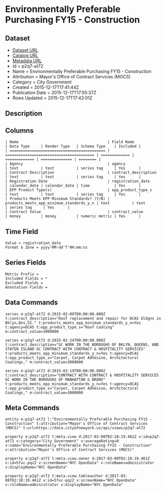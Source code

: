 # Environmentally Preferable Purchasing FY15 - Construction

## Dataset

* [Dataset URL](https://data.cityofnewyork.us/api/views/p2q7-at72/rows.json?max_rows=100)
* [Catalog URL](https://catalog.data.gov/dataset/environmentally-preferable-purchasing-fy15-construction)
* [Metadata URL](https://data.cityofnewyork.us/api/views/p2q7-at72)
* Id = p2q7-at72
* Name = Environmentally Preferable Purchasing FY15 - Construction
* Attribution = Mayor's Office of Contract Services (MOCS)
* Category = City Government
* Created = 2015-12-17T17:41:44Z
* Publication Date = 2015-12-17T17:55:37Z
* Rows Updated = 2015-12-17T17:42:01Z

## Description



## Columns

```ls
| Name                                        | Field Name                               | Data Type     | Render Type   | Schema Type    | Included | 
| =========================================== | ======================================== | ============= | ============= | ============== | ======== | 
| Agency                                      | agency                                   | text          | text          | series tag     | Yes      | 
| Contract Description                        | contract_description                     | text          | text          | series tag     | Yes      | 
| Registration Date                           | registration_date                        | calendar_date | calendar_date | time           | Yes      | 
| EPP Product Type(s)                         | epp_product_type_s                       | text          | text          | series tag     | Yes      | 
| Products Meets EPP Minimum Standards? (Y/N) | products_meets_epp_minimum_standards_y_n | text          | text          | series tag     | Yes      | 
| Contract Value                              | contract_value                           | money         | money         | numeric metric | Yes      | 
```

## Time Field

```ls
Value = registration_date
Format & Zone = yyyy-MM-dd'T'HH:mm:ss
```

## Series Fields

```ls
Metric Prefix = 
Included Fields = *
Excluded Fields = 
Annotation Fields = 
```

## Data Commands

```ls
series e:p2q7-at72 d:2015-02-09T00:00:00.000Z t:contract_description="Roof replacement and repair for DCAS bldgns in Bklyn,Qns,SI." t:products_meets_epp_minimum_standards_y_n=Yes t:agency=DCAS t:epp_product_type_s="Roof Coating" m:contract_value=1000000

series e:p2q7-at72 d:2015-02-24T00:00:00.000Z t:contract_description="GC WORK IN THE BOROUGHS OF BKLYN, QUEENS, AND STATEN ISLAND GC CONTRACT WITH CONTRACT & HOSPITALITY SERVICES" t:products_meets_epp_minimum_standards_y_n=Yes t:agency=DCAS t:epp_product_type_s="Carpet, Carpet Adhesive, Architectural Coatings," m:contract_value=3000000

series e:p2q7-at72 d:2015-03-19T00:00:00.000Z t:contract_description="CONTRACT WITH CONTRACT & HOSPITALITY SERVICES GC WORK IN THE BOROUGHS OF MANHATTAN & BRONX" t:products_meets_epp_minimum_standards_y_n=Yes t:agency=DCAS t:epp_product_type_s="Carpet, Carpet Adhesive, Architectural Coatings," m:contract_value=3000000
```

## Meta Commands

```ls
entity e:p2q7-at72 l:"Environmentally Preferable Purchasing FY15 - Construction" t:attribution="Mayor's Office of Contract Services (MOCS)" t:url=https://data.cityofnewyork.us/api/views/p2q7-at72

property e:p2q7-at72 t:meta.view d:2017-03-08T02:18:19.461Z v:id=p2q7-at72 v:category="City Government" v:averageRating=0 v:name="Environmentally Preferable Purchasing FY15 - Construction" v:attribution="Mayor's Office of Contract Services (MOCS)"

property e:p2q7-at72 t:meta.view.owner d:2017-03-08T02:18:19.461Z v:id=5fuc-pqz2 v:screenName="NYC OpenData" v:roleName=administrator v:displayName="NYC OpenData"

property e:p2q7-at72 t:meta.view.tableauthor d:2017-03-08T02:18:19.461Z v:id=5fuc-pqz2 v:screenName="NYC OpenData" v:roleName=administrator v:displayName="NYC OpenData"
```